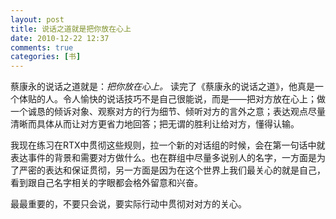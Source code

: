 ```yaml
---
layout: post
title: 说话之道就是把你放在心上
date: 2010-12-22 12:37
comments: true
categories: [书]
---
```


蔡康永的说话之道就是：<em>把你放在心上。</em>
读完了《蔡康永的说话之道》，他真是一个体贴的人。令人愉快的说话技巧不是自己很能说，而是——把对方放在心上；做一个诚恳的倾诉对象、观察对方的行为细节、倾听对方的言外之意；表达观点尽量清晰而具体从而让对方更省力地回答；把无谓的胜利让给对方，懂得认输。

我现在练习在RTX中贯彻这些规则，拉一个新的对话组的时候，会在第一句话中就表达事件的背景和需要对方做什么。也在群组中尽量多说别人的名字，一方面是为了严密的表达和保证贯彻，另一方面是因为在这个世界上我们最关心的就是自己，看到跟自己名字相关的字眼都会格外留意和兴奋。

最最重要的，不要只会说，要实际行动中贯彻对对方的关心。

